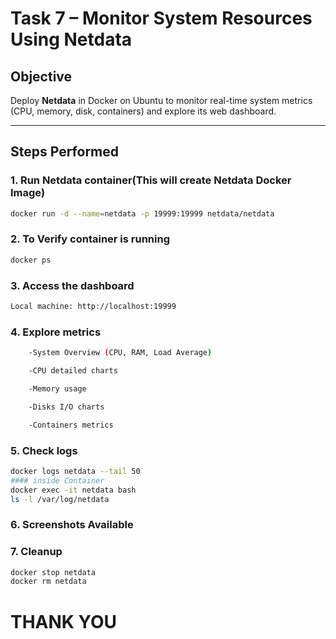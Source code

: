 # Task 7 – Monitor System Resources Using Netdata

## Objective
Deploy **Netdata** in Docker on Ubuntu to monitor real-time system metrics (CPU, memory, disk, containers) and explore its web dashboard.

---

## Steps Performed

### 1. Run Netdata container(This will create Netdata Docker Image)
```bash
docker run -d --name=netdata -p 19999:19999 netdata/netdata
```

### 2. To Verify container is running
```bash
docker ps
```

### 3. Access the dashboard
```bash
Local machine: http://localhost:19999
```

### 4. Explore metrics
```bash
    -System Overview (CPU, RAM, Load Average)

    -CPU detailed charts

    -Memory usage

    -Disks I/O charts

    -Containers metrics
```

### 5. Check logs
```bash
docker logs netdata --tail 50
#### inside Container
docker exec -it netdata bash
ls -l /var/log/netdata
```

### 6. Screenshots Available

### 7. Cleanup
```bash
docker stop netdata
docker rm netdata
```

# THANK YOU

